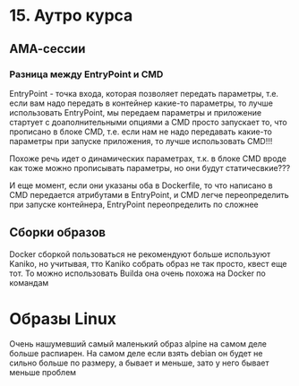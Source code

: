 # 15. Аутро курса
## АМА-сессии
### Разница между EntryPoint и CMD

EntryPoint - точка входа, которая позволяет передать параметры, т.е. если вам надо передать в 
контейнер какие-то параметры, то лучше использовать  EntryPoint, мы передаем параметры и 
приложение стартует с доаполнительными опциями
а CMD просто запускает то, что прописано в блоке CMD, т.е. если нам не надо передавать какие-то 
параметры при запуске приложения, то лучше использовать CMD!!!

Похоже речь идет о динамических параметрах, т.к. в блоке CMD вроде как тоже можно прописывать 
параметры, но они будут статичесвкие???

И еще момент, если они указаны оба в Dockerfile, то что написано в CMD передается атрибутами в 
EntryPoint, и CMD легче 
переопределить при запуске контейнера, EntryPoint переопределить по сложнее 

## Сборки образов
 Docker сборкой пользоваться не рекомендуют больше используют Kaniko, но учитывая, тто Kaniko собрать 
образ не так просто, квест еще тот. То можно использовать Builda она очень похожа на Docker по 
 командам 
 
# Образы Linux  
Очень нашумевший самый маленький образ alpine на самом деле больше распиарен. На самом деле если 
взять debian он будет не сильно больше по размеру, а бывает и меньше, зато у него бывает меньше 
проблем
